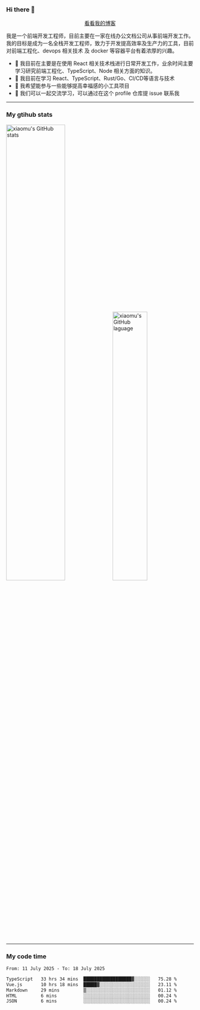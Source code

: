 ### Hi there 👋

<p align="center">
  <a href="https://blog.realjacket.fun">看看我的博客</a>
</p>

我是一个前端开发工程师，目前主要在一家在线办公文档公司从事前端开发工作。我的目标是成为一名全栈开发工程师，致力于开发提高效率及生产力的工具，目前对前端工程化、devops 相关技术 及 docker 等容器平台有着浓厚的兴趣。

- 🔭 我目前在主要是在使用 React 相关技术栈进行日常开发工作，业余时间主要学习研究前端工程化、TypeScript、Node 相关方面的知识。
- 🌱 我目前在学习 React、TypeScript、Rust/Go、CI/CD等语言与技术
- 👯 我希望能参与一些能够提高幸福感的小工具项目
- 💬 我们可以一起交流学习，可以通过在这个 profile 仓库提 issue 联系我

***

### My gtihub stats

<a><img src="https://github-readme-stats-git-masterrstaa-rickstaa.vercel.app/api?username=real-jacket&&show_icons=true" title="xiaomu's GitHub stats" alt="xiaomu's GitHub stats" style="width:56%;"/></a>
<a><img src="https://github-readme-stats-git-masterrstaa-rickstaa.vercel.app/api/top-langs/?username=real-jacket&layout=compact" title="xiaomu's GitHub laguage" alt="xiaomu's GitHub laguage" style="width:43%;"/><a/>

***

### My code time

<!--START_SECTION:waka-->

```txt
From: 11 July 2025 - To: 18 July 2025

TypeScript   33 hrs 34 mins  ██████████████████▓░░░░░░   75.28 %
Vue.js       10 hrs 18 mins  █████▓░░░░░░░░░░░░░░░░░░░   23.11 %
Markdown     29 mins         ▒░░░░░░░░░░░░░░░░░░░░░░░░   01.12 %
HTML         6 mins          ░░░░░░░░░░░░░░░░░░░░░░░░░   00.24 %
JSON         6 mins          ░░░░░░░░░░░░░░░░░░░░░░░░░   00.24 %
```

<!--END_SECTION:waka-->
